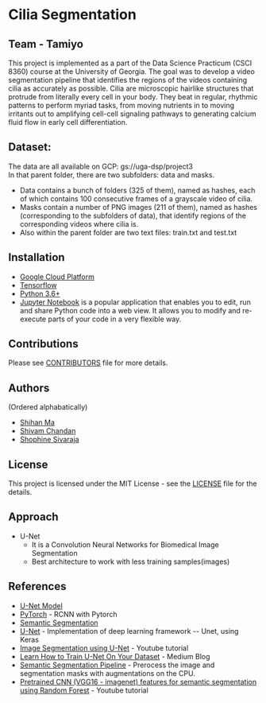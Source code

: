 # Cilia Segmentation
## Team - Tamiyo
This project is implemented as a part of the Data Science Practicum (CSCI 8360) course at the University of Georgia. The goal was to develop a video segmentation pipeline that identifies the regions of the videos containing cilia as accurately as possible. Cilia are microscopic hairlike structures that protrude from literally every cell in your body. They beat in regular, rhythmic patterns to perform myriad tasks, from moving nutrients in to moving irritants out to   amplifying cell-cell signaling pathways to generating calcium fluid flow in early cell differentiation.

## Dataset:
The data are all available on GCP: gs://uga-dsp/project3<br> 
In that parent folder, there are two subfolders: data and masks. 
<ul>
  <li>Data contains a bunch of folders (325 of them), named as hashes, each of which contains 100 consecutive frames of a grayscale video of cilia.</li>
  <li>Masks contain a number of PNG images (211 of them), named as hashes (corresponding to the subfolders of data), 
      that identify regions of the corresponding videos where cilia is. </li>
  <li>Also within the parent folder are two text files: train.txt and test.txt </li>
 
</ul>
 

## Installation
* [Google Cloud Platform](https://cloud.google.com/)
* [Tensorflow](https://www.tensorflow.org/install)
* [Python 3.6+](https://www.python.org/)
* [Jupyter Notebook](https://jupyter.org/install) is a popular application that enables you to edit, run and share Python code into a web view. It allows you to modify and re-execute parts of your code in a very flexible way. 

## Contributions
Please see [CONTRIBUTORS](https://github.com/dsp-uga/tamiyo-p3/blob/main/CONTRIBUTORS.md) file for more details.

## Authors 
(Ordered alphabatically)
<ul> 
  <li><a href= "https://github.com/mashihan123"> Shihan Ma</a></li>
  <li><a href ="https://github.com/shivamchandan93" > Shivam Chandan </a></li>
  <li><a href = "https://github.com/shophine"> Shophine Sivaraja</a></li>
</ul>

## License
This project is licensed under the MIT License - see the <a href="https://github.com/dsp-uga/tamiyo-p3/blob/main/LICENSE">LICENSE</a> file for the details.

## Approach
* U-Net
  * It is a Convolution Neural Networks for Biomedical Image Segmentation
  * Best architecture to work with less training samples(images) 
  

## References
* [U-Net Model](https://github.com/bnsreenu/python_for_microscopists/blob/master/204-207simple_unet_model.py)
* [PyTorch](https://pytorch.org/tutorials/intermediate/torchvision_tutorial.html) - RCNN with Pytorch
* [Semantic Segmentation](https://medium.com/@pallawi.ds/semantic-segmentation-with-u-net-train-and-test-on-your-custom-data-in-keras-39e4f972ec89)
* [U-Net](https://github.com/zhixuhao/unet) - Implementation of deep learning framework -- Unet, using Keras
* [Image Segmentation using U-Net](https://www.youtube.com/watch?v=68HR_eyzk00) - Youtube tutorial
* [Learn How to Train U-Net On Your Dataset](https://medium.com/coinmonks/learn-how-to-train-u-net-on-your-dataset-8e3f89fbd623) - Medium Blog
* [Semantic Segmentation Pipeline](https://github.com/HasnainRaz/SemSegPipeline) - Prerocess the image and segmentation masks with augmentations on the CPU.
* [Pretrained CNN (VGG16 - imagenet) features for semantic segmentation using Random Forest](https://www.youtube.com/watch?v=vgdFovAZUzM) - Youtube tutorial
